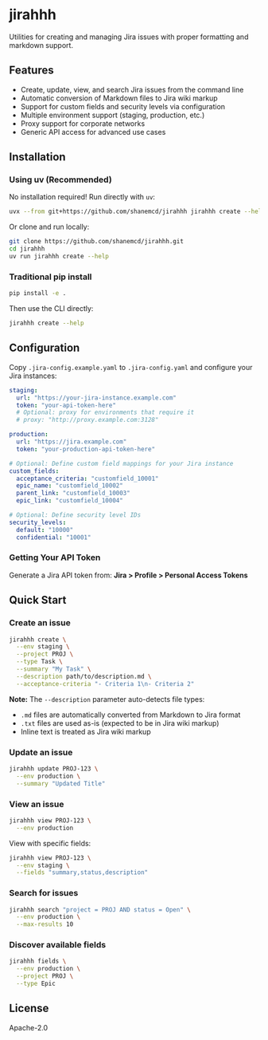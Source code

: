 # jirahhh

Utilities for creating and managing Jira issues with proper formatting and markdown support.

## Features

- Create, update, view, and search Jira issues from the command line
- Automatic conversion of Markdown files to Jira wiki markup
- Support for custom fields and security levels via configuration
- Multiple environment support (staging, production, etc.)
- Proxy support for corporate networks
- Generic API access for advanced use cases

## Installation

### Using uv (Recommended)

No installation required! Run directly with `uv`:

```bash
uvx --from git+https://github.com/shanemcd/jirahhh jirahhh create --help
```

Or clone and run locally:

```bash
git clone https://github.com/shanemcd/jirahhh.git
cd jirahhh
uv run jirahhh create --help
```

### Traditional pip install

```bash
pip install -e .
```

Then use the CLI directly:
```bash
jirahhh create --help
```

## Configuration

Copy `.jira-config.example.yaml` to `.jira-config.yaml` and configure your Jira instances:

```yaml
staging:
  url: "https://your-jira-instance.example.com"
  token: "your-api-token-here"
  # Optional: proxy for environments that require it
  # proxy: "http://proxy.example.com:3128"

production:
  url: "https://jira.example.com"
  token: "your-production-api-token-here"

# Optional: Define custom field mappings for your Jira instance
custom_fields:
  acceptance_criteria: "customfield_10001"
  epic_name: "customfield_10002"
  parent_link: "customfield_10003"
  epic_link: "customfield_10004"

# Optional: Define security level IDs
security_levels:
  default: "10000"
  confidential: "10001"
```

### Getting Your API Token

Generate a Jira API token from: **Jira > Profile > Personal Access Tokens**

## Quick Start

### Create an issue

```bash
jirahhh create \
  --env staging \
  --project PROJ \
  --type Task \
  --summary "My Task" \
  --description path/to/description.md \
  --acceptance-criteria "- Criteria 1\n- Criteria 2"
```

**Note:** The `--description` parameter auto-detects file types:
- `.md` files are automatically converted from Markdown to Jira format
- `.txt` files are used as-is (expected to be in Jira wiki markup)
- Inline text is treated as Jira wiki markup

### Update an issue

```bash
jirahhh update PROJ-123 \
  --env production \
  --summary "Updated Title"
```

### View an issue

```bash
jirahhh view PROJ-123 \
  --env production
```

View with specific fields:
```bash
jirahhh view PROJ-123 \
  --env staging \
  --fields "summary,status,description"
```

### Search for issues

```bash
jirahhh search "project = PROJ AND status = Open" \
  --env production \
  --max-results 10
```

### Discover available fields

```bash
jirahhh fields \
  --env production \
  --project PROJ \
  --type Epic
```

## License

Apache-2.0
